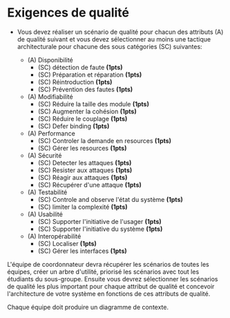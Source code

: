 # Exigences de qualité

- Vous devez réaliser un scénario de qualité pour chacun des attributs (A) de qualité suivant et vous devez sélectionner au moins une tactique architecturale pour chacune des sous catégories (SC) suivantes:
  
  - (A) Disponibilité
    - (SC) détection de faute <b>(1pts)</b>
    - (SC) Préparation et réparation <b>(1pts)</b>
    - (SC) Réintroduction <b>(1pts)</b>
    - (SC) Prévention des fautes <b>(1pts)</b>
  - (A) Modifiabilité
    - (SC) Réduire la taille des module <b>(1pts)</b>
    - (SC) Augmenter la cohésion <b>(1pts)</b>
    - (SC) Réduire le couplage <b>(1pts)</b>
    - (SC) Defer binding <b>(1pts)</b>
  - (A) Performance
    - (SC) Controler la demande en resources <b>(1pts)</b>
    - (SC) Gérer les resources <b>(1pts)</b>
  - (A) Sécurité
    - (SC) Detecter les attaques <b>(1pts)</b>
    - (SC) Resister aux attaques <b>(1pts)</b>
    - (SC) Réagir aux attaques <b>(1pts)</b>
    - (SC) Récupérer d'une attaque <b>(1pts)</b>
  - (A) Testabilité
    - (SC) Controle and observe l'état du système <b>(1pts)</b>
    - (SC) limiter la complexité <b>(1pts)</b>
  - (A) Usabilité
    - (SC) Supporter l'initiative de l'usager <b>(1pts)</b>
    - (SC) Supporter l'initiative du système <b>(1pts)</b>
  - (A) Interopérabilité
    - (SC) Localiser <b>(1pts)</b>
    - (SC) Gérer les interfaces <b>(1pts)</b>

L'équipe de coordonnateur devra récupérer les scénarios de toutes les équipes, créer un arbre d'utilité, priorisé les scénarios avec tout les étudiants du sous-groupe.  Ensuite vous devrez sélectionner les scénarios de qualité les plus important pour chaque attribut de qualité et concevoir l'architecture de votre système en fonctions de ces attributs de qualité.

Chaque équipe doit produire un diagramme de contexte. 